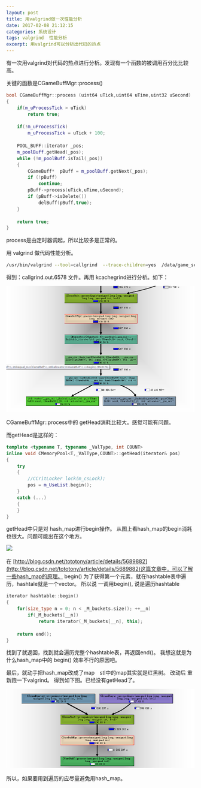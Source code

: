 ```yaml
---
layout: post
title: 用valgrind做一次性能分析
date: 2017-02-08 21:12:15
categories: 系统设计
tags: valgrind  性能分析
excerpt: 用valgrind可以分析出代码的热点
---
```


有一次用valgrind对代码的热点进行分析。发现有一个函数的被调用百分比比较高。

关键的函数是CGameBuffMgr::process()

```c++
bool CGameBuffMgr::process (uint64 uTick,uint64 uTime,uint32 uSecond)
{
	if(m_uProcessTick > uTick)
		return true;

	if(!m_uProcessTick)
		m_uProcessTick = uTick + 100;

	POOL_BUFF::iterator _pos;
	m_poolBuff.getHead(_pos);
	while (!m_poolBuff.isTail(_pos))
	{
		CGameBuff*	pBuff = m_poolBuff.getNext(_pos);
		if (!pBuff)
			continue;
		pBuff->process(uTick,uTime,uSecond);
		if (pBuff->isDelete())
			delBuff(pBuff,true);
	}

	return true;
}
```
process是由定时器调起，所以比较多是正常的。

用 valgrind 做代码性能分析。

```sh
/usr/bin/valgrind --tool=callgrind  --trace-children=yes  /data/game_server/game_server
```

得到：callgrind.out.6578 文件。再用 kcachegrind进行分析。如下：

![](/assets/code-analysis/valgrind-stl-1.png) 

CGameBuffMgr::process中的 getHead消耗比较大。感觉可能有问题。

而getHead是这样的：

```c++
template <typename T, typename _ValType, int COUNT>
inline void	CMemoryPool<T,_ValType,COUNT>::getHead(iterator& pos)
{
	try
	{
		//CCritLocker lock(m_csLock);
		pos = m_UseList.begin();
	}
	catch (...)
	{
	}
}

```
getHead中只是对 hash_map进行begin操作。
从图上看hash_map的begin消耗也很大。问题可能出在这个地方。

![](/assets/code-analysis/valgrind-stl-12.png) 


在 [http://blog.csdn.net/tototony/article/details/5689882](http://blog.csdn.net/tototony/article/details/5689882)这篇文章中，可以了解一些hash_map的原理。
begin() 为了获得第一个元素，就在hashtable表中遍历，hashtale就是一个vector。
所以说 一调用begin(), 说是遍历hashtable

```c++
iterator hashtable::begin()
{
	for(size_type n = 0; n < _M_buckets.size(); ++__n)
		if(_M_buckets[__n])
			return iterator(_M_buckets[__n], this);
	
	return end();
}
```

找到了就返回，找到就会遍历完整个hashtable表，再返回end()。
我想这就是为什么hash_map中的 begin() 效率不行的原因吧。

最后，就动手把hash_map改成了map　stl中的map其实就是红黑树。
改动后 重新跑一下valgrind。 得到如下图。已经没有getHead了。

![](/assets/code-analysis/valgrind-stl-2.png) 

所以，如果要用到遍历的应尽量避免用hash_map。